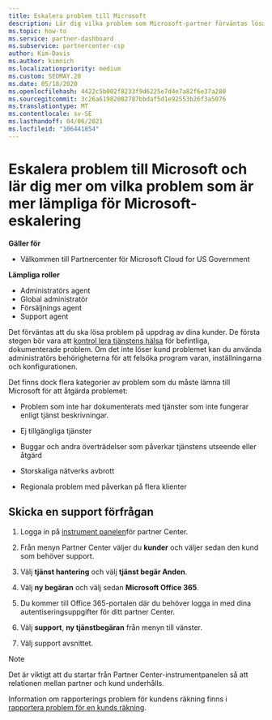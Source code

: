 ```yaml
---
title: Eskalera problem till Microsoft
description: Lär dig vilka problem som Microsoft-partner förväntas lösa för sina kunder och vilka problem de kan behöva eskalera till Microsoft.
ms.topic: how-to
ms.service: partner-dashboard
ms.subservice: partnercenter-csp
author: Kim-Davis
ms.author: kimnich
ms.localizationpriority: medium
ms.custom: SEOMAY.20
ms.date: 05/18/2020
ms.openlocfilehash: 4422c5b002f8233f9d6225e7d4e7a82f6e37a280
ms.sourcegitcommit: 3c26a61982082787bbdaf5d1e92553b26f3a5076
ms.translationtype: MT
ms.contentlocale: sv-SE
ms.lasthandoff: 04/06/2021
ms.locfileid: "106441854"
---
```

# <a name="escalate-problems-to-microsoft-and-learn-which-issues-are-more-suited-to-microsoft-escalation"></a>Eskalera problem till Microsoft och lär dig mer om vilka problem som är mer lämpliga för Microsoft-eskalering  

**Gäller för**

- Välkommen till Partnercenter för Microsoft Cloud for US Government

**Lämpliga roller**

- Administratörs agent
- Global administratör
- Försäljnings agent
- Support agent

Det förväntas att du ska lösa problem på uppdrag av dina kunder. De första stegen bör vara att [kontrol lera tjänstens hälsa](check-service-health.md) för befintliga, dokumenterade problem. Om det inte löser kund problemet kan du använda administratörs behörigheterna för att felsöka program varan, inställningarna och konfigurationen.

Det finns dock flera kategorier av problem som du måste lämna till Microsoft för att åtgärda problemet:

- Problem som inte har dokumenterats med tjänster som inte fungerar enligt tjänst beskrivningar.

- Ej tillgängliga tjänster

- Buggar och andra överträdelser som påverkar tjänstens utseende eller åtgärd

- Storskaliga nätverks avbrott

- Regionala problem med påverkan på flera klienter

## <a name="submit-a-support-request"></a>Skicka en support förfrågan

1. Logga in på [instrument panelen](https://partner.microsoft.com/dashboard)för partner Center.

2. Från menyn Partner Center väljer du **kunder** och väljer sedan den kund som behöver support.

3. Välj **tjänst hantering** och välj **tjänst begär Anden**.

4. Välj **ny begäran** och välj sedan **Microsoft Office 365**.

5. Du kommer till Office 365-portalen där du behöver logga in med dina autentiseringsuppgifter för ditt partner Center.

6. Välj **support**, **ny tjänstbegäran** från menyn till vänster.

7. Välj support avsnittet.

>[!NOTE]
>Det är viktigt att du startar från Partner Center-instrumentpanelen så att relationen mellan partner och kund underhålls. 

Information om rapporterings problem för kundens räkning finns i [rapportera problem för en kunds räkning](report-problems-on-behalf-of-a-customer.md).

